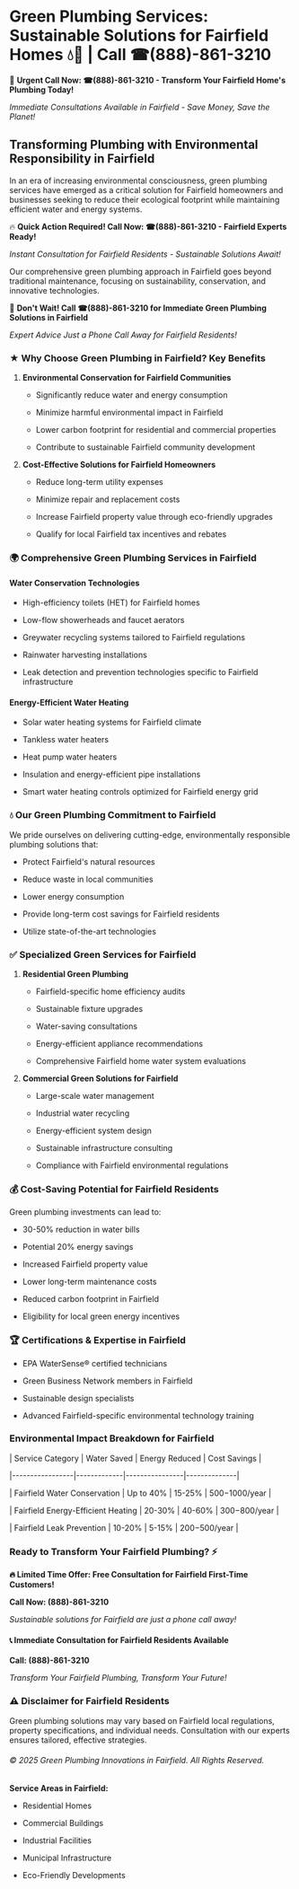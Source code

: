 # Green Plumbing Services: Sustainable Solutions for Fairfield Homes 💧🌿 | Call ☎(888)-861-3210

🚨 **Urgent Call Now: ☎(888)-861-3210 - Transform Your Fairfield Home's Plumbing Today!**
*Immediate Consultations Available in Fairfield - Save Money, Save the Planet!*

## Transforming Plumbing with Environmental Responsibility in Fairfield

In an era of increasing environmental consciousness, green plumbing services have emerged as a critical solution for Fairfield homeowners and businesses seeking to reduce their ecological footprint while maintaining efficient water and energy systems. 

🔥 **Quick Action Required! Call Now: ☎(888)-861-3210 - Fairfield Experts Ready!**
*Instant Consultation for Fairfield Residents - Sustainable Solutions Await!*

Our comprehensive green plumbing approach in Fairfield goes beyond traditional maintenance, focusing on sustainability, conservation, and innovative technologies.

🚨 **Don't Wait! Call ☎(888)-861-3210 for Immediate Green Plumbing Solutions in Fairfield**
*Expert Advice Just a Phone Call Away for Fairfield Residents!*

### ★ Why Choose Green Plumbing in Fairfield? Key Benefits

1. **Environmental Conservation for Fairfield Communities** 
   - Significantly reduce water and energy consumption
   - Minimize harmful environmental impact in Fairfield
   - Lower carbon footprint for residential and commercial properties
   - Contribute to sustainable Fairfield community development

2. **Cost-Effective Solutions for Fairfield Homeowners** 
   - Reduce long-term utility expenses
   - Minimize repair and replacement costs
   - Increase Fairfield property value through eco-friendly upgrades
   - Qualify for local Fairfield tax incentives and rebates

### 🌍 Comprehensive Green Plumbing Services in Fairfield

#### Water Conservation Technologies
- High-efficiency toilets (HET) for Fairfield homes
- Low-flow showerheads and faucet aerators
- Greywater recycling systems tailored to Fairfield regulations
- Rainwater harvesting installations
- Leak detection and prevention technologies specific to Fairfield infrastructure

#### Energy-Efficient Water Heating
- Solar water heating systems for Fairfield climate
- Tankless water heaters
- Heat pump water heaters
- Insulation and energy-efficient pipe installations
- Smart water heating controls optimized for Fairfield energy grid

### 💧 Our Green Plumbing Commitment to Fairfield

We pride ourselves on delivering cutting-edge, environmentally responsible plumbing solutions that:
- Protect Fairfield's natural resources
- Reduce waste in local communities
- Lower energy consumption
- Provide long-term cost savings for Fairfield residents
- Utilize state-of-the-art technologies

### ✅ Specialized Green Services for Fairfield

1. **Residential Green Plumbing**
   - Fairfield-specific home efficiency audits
   - Sustainable fixture upgrades
   - Water-saving consultations
   - Energy-efficient appliance recommendations
   - Comprehensive Fairfield home water system evaluations

2. **Commercial Green Solutions for Fairfield**
   - Large-scale water management
   - Industrial water recycling
   - Energy-efficient system design
   - Sustainable infrastructure consulting
   - Compliance with Fairfield environmental regulations

### 💰 Cost-Saving Potential for Fairfield Residents

Green plumbing investments can lead to:
- 30-50% reduction in water bills
- Potential 20% energy savings
- Increased Fairfield property value
- Lower long-term maintenance costs
- Reduced carbon footprint in Fairfield
- Eligibility for local green energy incentives

### 🏆 Certifications & Expertise in Fairfield

- EPA WaterSense® certified technicians
- Green Business Network members in Fairfield
- Sustainable design specialists
- Advanced Fairfield-specific environmental technology training

### Environmental Impact Breakdown for Fairfield

| Service Category | Water Saved | Energy Reduced | Cost Savings |
|-----------------|-------------|----------------|--------------|
| Fairfield Water Conservation | Up to 40% | 15-25% | $500-$1000/year |
| Fairfield Energy-Efficient Heating | 20-30% | 40-60% | $300-$800/year |
| Fairfield Leak Prevention | 10-20% | 5-15% | $200-$500/year |

### Ready to Transform Your Fairfield Plumbing? ⚡

**🔥 Limited Time Offer: Free Consultation for Fairfield First-Time Customers!**

**Call Now: (888)-861-3210**
*Sustainable solutions for Fairfield are just a phone call away!*

#### 📞 Immediate Consultation for Fairfield Residents Available

**Call: (888)-861-3210**
*Transform Your Fairfield Plumbing, Transform Your Future!*

### ⚠️ Disclaimer for Fairfield Residents

Green plumbing solutions may vary based on Fairfield local regulations, property specifications, and individual needs. Consultation with our experts ensures tailored, effective strategies.

###### © 2025 Green Plumbing Innovations in Fairfield. All Rights Reserved.

**Service Areas in Fairfield:** 
- Residential Homes
- Commercial Buildings
- Industrial Facilities
- Municipal Infrastructure
- Eco-Friendly Developments